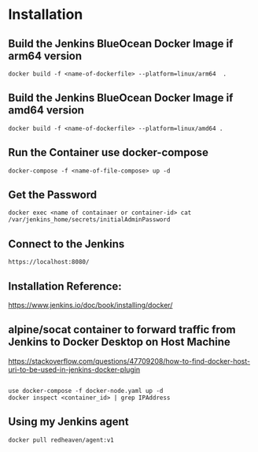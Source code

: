 # Installation
## Build the Jenkins BlueOcean Docker Image if arm64 version 
```
docker build -f <name-of-dockerfile> --platform=linux/arm64  .
```
## Build the Jenkins BlueOcean Docker Image if amd64 version 

```
docker build -f <name-of-dockerfile> --platform=linux/amd64 .
```
## Run the Container use docker-compose
```
docker-compose -f <name-of-file-compose> up -d  
```

## Get the Password
```
docker exec <name of containaer or container-id> cat /var/jenkins_home/secrets/initialAdminPassword
```
## Connect to the Jenkins
```
https://localhost:8080/
```

## Installation Reference:
https://www.jenkins.io/doc/book/installing/docker/


## alpine/socat container to forward traffic from Jenkins to Docker Desktop on Host Machine

https://stackoverflow.com/questions/47709208/how-to-find-docker-host-uri-to-be-used-in-jenkins-docker-plugin
```

use docker-compose -f docker-node.yaml up -d
docker inspect <container_id> | grep IPAddress
```

## Using my Jenkins agent
```
docker pull redheaven/agent:v1
```

